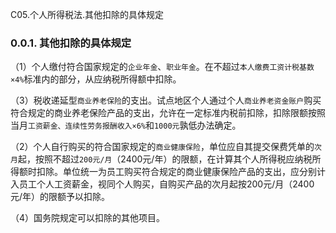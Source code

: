 C05.个人所得税法.其他扣除的具体规定

### 0.0.1. 其他扣除的具体规定

（1）个人缴付符合国家规定的`企业年金`、`职业年金`。在不超过`本人缴费工资计税基数×4%`标准内的部分，从应纳税所得额中扣除。

（3）税收递延型`商业养老保险`的支出。试点地区个人通过个人`商业养老资金账户`购买符合规定的商业养老保险产品的支出，允许在一定标准内税前扣除，扣除限额按照当月`工资薪金、连续性劳务报酬收入×6%`和`1000元`孰低办法确定。

（2）个人自行购买的符合国家规定的`商业健康保险`，单位应自其提交保费凭单的`次月`起，按照不超过`200元/月`（2400元/年）的限额，在计算其个人所得税应纳税所得额时扣除。单位统一为员工购买符合规定的商业健康保险产品的支出，应分别计入员工个人工资薪金，视同个人购买，自购买产品的次月起按200元/月（2400元/年）的限额予以扣除。

（4）国务院规定可以扣除的其他项目。
